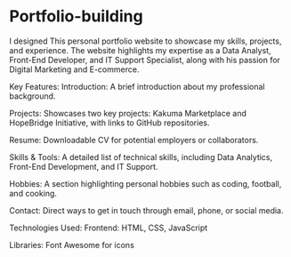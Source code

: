 # Portfolio-building
I designed This personal portfolio website to showcase my skills, projects, and experience. The website highlights my expertise as a Data Analyst, Front-End Developer, and IT Support Specialist, along with his passion for Digital Marketing and E-commerce.

Key Features:
Introduction: A brief introduction about my professional background.

Projects: Showcases two key projects: Kakuma Marketplace and HopeBridge Initiative, with links to GitHub repositories.

Resume: Downloadable CV for potential employers or collaborators.

Skills & Tools: A detailed list of technical skills, including Data Analytics, Front-End Development, and IT Support.

Hobbies: A section highlighting personal hobbies such as coding, football, and cooking.

Contact: Direct ways to get in touch through email, phone, or social media.

Technologies Used:
Frontend: HTML, CSS, JavaScript

Libraries: Font Awesome for icons
